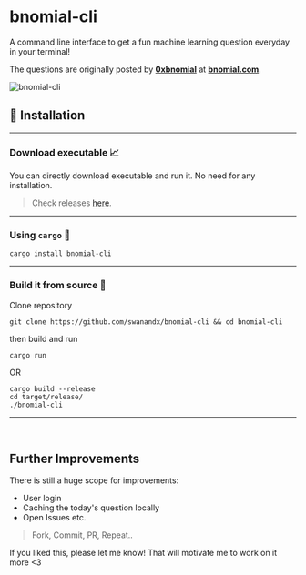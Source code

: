 # bnomial-cli

A command line interface to get a fun machine learning question everyday in your terminal!

The questions are originally posted by [**0xbnomial**](https://twitter.com/0xbnomial) at [**bnomial.com**](https://today.bnomial.com/).

![bnomial-cli](https://user-images.githubusercontent.com/73115739/187030696-74c76a79-5835-4c92-b81a-42fb2420b9ab.gif)


## 🔭 Installation
---
### Download executable 📈

 You can directly download executable and run it. No need for any installation.
 > Check releases [here](https://github.com/swanandx/bnomial-cli/releases/).

---
### Using `cargo` 🦀
```shell
cargo install bnomial-cli
```

---
### Build it from source 🎯

Clone repository
```shell
git clone https://github.com/swanandx/bnomial-cli && cd bnomial-cli
```

then build and run

```shell
cargo run
```

OR

```shell
cargo build --release
cd target/release/
./bnomial-cli
```

---
<br />

## Further Improvements

There is still a huge scope for improvements:
- User login
- Caching the today's question locally
- Open Issues etc.

> Fork, Commit, PR, Repeat..

If you liked this, please let me know! That will motivate me to work on it more <3
